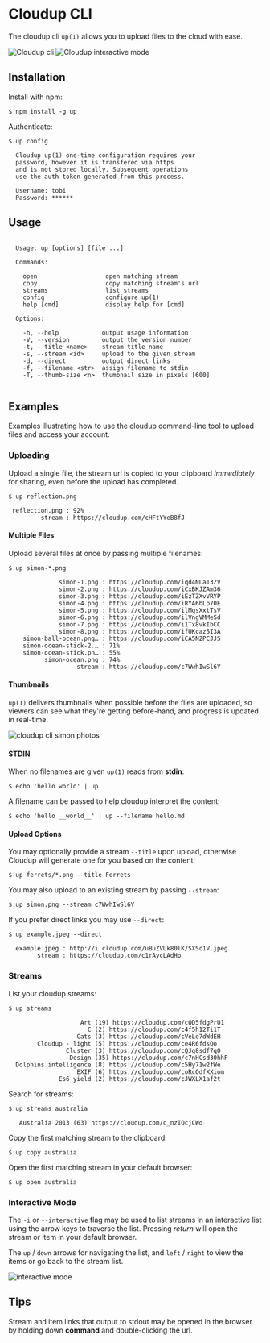 
# Cloudup CLI

  The cloudup cli `up(1)` allows you to upload files to the cloud with ease.

  ![Cloudup cli](https://i.cloudup.com/tpBkHd8URl.gif)
  ![Cloudup interactive mode](https://i.cloudup.com/m8K8vVohPm.gif)

## Installation

  Install with npm:

```
$ npm install -g up
```

  Authenticate:

```
$ up config

  Cloudup up(1) one-time configuration requires your
  password, however it is transfered via https
  and is not stored locally. Subsequent operations
  use the auth token generated from this process.

  Username: tobi
  Password: ******

```

## Usage

```

  Usage: up [options] [file ...]

  Commands:

    open                   open matching stream
    copy                   copy matching stream's url
    streams                list streams
    config                 configure up(1)
    help [cmd]             display help for [cmd]

  Options:

    -h, --help            output usage information
    -V, --version         output the version number
    -t, --title <name>    stream title name
    -s, --stream <id>     upload to the given stream
    -d, --direct          output direct links
    -f, --filename <str>  assign filename to stdin
    -T, --thumb-size <n>  thumbnail size in pixels [600]
 
```

## Examples

  Examples illustrating how to use the cloudup command-line tool
  to upload files and access your account.

### Uploading

  Upload a single file, the stream url is copied to your clipboard _immediately_
  for sharing, even before the upload has completed.

```
$ up reflection.png

 reflection.png : 92%
         stream : https://cloudup.com/cHFtYYeB8fJ
```

#### Multiple Files

  Upload several files at once by passing multiple filenames:

```
$ up simon-*.png

              simon-1.png : https://cloudup.com/iqd4NLa13ZV
              simon-2.png : https://cloudup.com/iCxBKJZAm36
              simon-3.png : https://cloudup.com/iEzTZXvVRYP
              simon-4.png : https://cloudup.com/iRYA6bLp70E
              simon-5.png : https://cloudup.com/ilMqsXxtTsV
              simon-6.png : https://cloudup.com/ilVngVMMeSd
              simon-7.png : https://cloudup.com/i1Tx8vkIbCC
              simon-8.png : https://cloudup.com/ifUKcaz5I3A
    simon-ball-ocean.png… : https://cloudup.com/iCA5N2PCJJS
    simon-ocean-stick-2.… : 71%
    simon-ocean-stick.pn… : 55%
          simon-ocean.png : 74%
                   stream : https://cloudup.com/c7WwhIwSl6Y
```

#### Thumbnails

 `up(1)` delivers thumbnails when possible before the files are uploaded, so viewers can
  see what they're getting before-hand, and progress is updated in real-time.

  ![cloudup cli simon photos](https://i.cloudup.com/jy3GcK9VpO-900x900.jpeg)

#### STDIN

  When no filenames are given `up(1)` reads from __stdin__:

```
$ echo 'hello world' | up
```

  A filename can be passed to help cloudup interpret the content:

```
$ echo 'hello __world__' | up --filename hello.md
```

#### Upload Options

  You may optionally provide a stream `--title` upon upload, otherwise Cloudup
  will generate one for you based on the content:

```
$ up ferrets/*.png --title Ferrets
```

  You may also upload to an existing stream by passing `--stream`:

```
$ up simon.png --stream c7WwhIwSl6Y
```

  If you prefer direct links you may use `--direct`:

```
$ up example.jpeg --direct

  example.jpeg : http://i.cloudup.com/uBuZVUk80lK/SXSc1V.jpeg
        stream : https://cloudup.com/c1rAycLAdHo
```

### Streams

  List your cloudup streams:

```
$ up streams 

                    Art (19) https://cloudup.com/cQD5fdgPrU1
                      C (2) https://cloudup.com/c4f5h12Ti1T
                   Cats (3) https://cloudup.com/cVeLe7dWdEH
        Cloudup - light (5) https://cloudup.com/ce4R6fdsQo
                Cluster (3) https://cloudup.com/cQJg8sdf7qO
                 Design (35) https://cloudup.com/c7nHCsd30hhF
  Dolphins intelligence (8) https://cloudup.com/c5Hy71w2fWe
                   EXIF (6) https://cloudup.com/coRcOdfXXiom
              Es6 yield (2) https://cloudup.com/cJWXLX1af2t

```

  Search for streams:

```
$ up streams australia

   Australia 2013 (63) https://cloudup.com/c_nzIQcjCWo

```

  Copy the first matching stream to the clipboard:

```
$ up copy australia
```

  Open the first matching stream in your default browser:

```
$ up open australia
```

### Interactive Mode

  The `-i` or `--interactive` flag may be used to list streams in an
  interactive list using the arrow keys to traverse the list. Pressing
  _return_ will open the stream or item in your default browser.

  The `up` / `down` arrows for navigating the list, and `left` / `right`
  to view the items or go back to the stream list.

  ![interactive mode](https://i.cloudup.com/m8K8vVohPm.gif)

## Tips

  Stream and item links that output to stdout may be opened
  in the browser by holding down __command__ and double-clicking
  the url.
